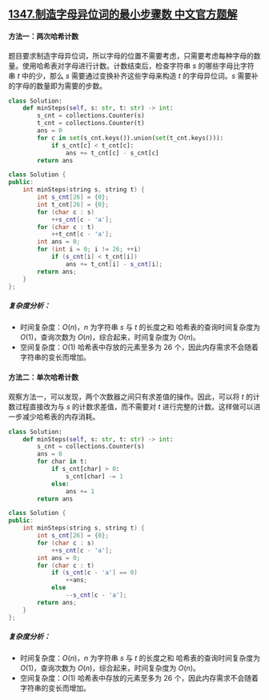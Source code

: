 ## [1347.制造字母异位词的最小步骤数 中文官方题解](https://leetcode.cn/problems/minimum-number-of-steps-to-make-two-strings-anagram/solutions/100000/zhi-zao-zi-mu-yi-wei-ci-de-zui-xiao-bu-zou-shu-by-)

#### 方法一：两次哈希计数

题目要求制造字母异位词，所以字母的位置不需要考虑，只需要考虑每种字母的数量。使用哈希表对字母进行计数。计数结束后，检查字符串 $s$ 的哪些字母比字符串 $t$ 中的少，那么 $s$ 需要通过变换补齐这些字母来构造 $t$ 的字母异位词。$s$ 需要补的字母的数量即为需要的步数。

```python []
class Solution:
    def minSteps(self, s: str, t: str) -> int:
        s_cnt = collections.Counter(s)
        t_cnt = collections.Counter(t)
        ans = 0
        for c in set(s_cnt.keys()).union(set(t_cnt.keys())):
            if s_cnt[c] < t_cnt[c]:
                ans += t_cnt[c] - s_cnt[c]
        return ans
```

```C++ []
class Solution {
public:
    int minSteps(string s, string t) {
        int s_cnt[26] = {0};
        int t_cnt[26] = {0};
        for (char c : s)
            ++s_cnt[c - 'a'];
        for (char c : t)
            ++t_cnt[c - 'a'];
        int ans = 0;
        for (int i = 0; i != 26; ++i)
            if (s_cnt[i] < t_cnt[i])
                ans += t_cnt[i] - s_cnt[i];
        return ans;
    }
};
```

##### 复杂度分析：

  * 时间复杂度：$O(n)$，$n$ 为字符串 $s$ 与 $t$ 的长度之和
    哈希表的查询时间复杂度为 $O(1)$，查询次数为 $O(n)$，综合起来，时间复杂度为 $O(n)$。
  * 空间复杂度：$O(1)$
    哈希表中存放的元素至多为 26 个，因此内存需求不会随着字符串的变长而增加。

#### 方法二：单次哈希计数

观察方法一，可以发现，两个次数器之间只有求差值的操作。因此，可以将 $t$ 的计数过程直接改为与 $s$ 的计数求差值，而不需要对 $t$ 进行完整的计数。这样做可以进一步减少哈希表的内存消耗。

```python []
class Solution:
    def minSteps(self, s: str, t: str) -> int:
        s_cnt = collections.Counter(s)
        ans = 0
        for char in t:
            if s_cnt[char] > 0:
                s_cnt[char] -= 1
            else:
                ans += 1
        return ans
```

```C++ []
class Solution {
public:
    int minSteps(string s, string t) {
        int s_cnt[26] = {0};
        for (char c : s)
            ++s_cnt[c - 'a'];
        int ans = 0;
        for (char c : t)
            if (s_cnt[c - 'a'] == 0)
                ++ans;
            else
                --s_cnt[c - 'a'];
        return ans;
    }
};
```

##### 复杂度分析：

  * 时间复杂度：$O(n)$，$n$ 为字符串 $s$ 与 $t$ 的长度之和
    哈希表的查询时间复杂度为 $O(1)$，查询次数为 $O(n)$，综合起来，时间复杂度为 $O(n)$。
  * 空间复杂度：$O(1)$
    哈希表中存放的元素至多为 26 个，因此内存需求不会随着字符串的变长而增加。